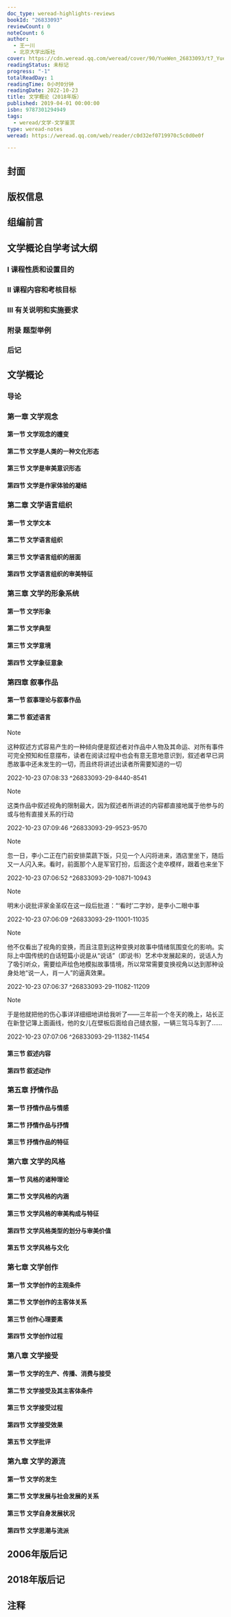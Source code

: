 ```yaml
---
doc_type: weread-highlights-reviews
bookId: "26833093"
reviewCount: 0
noteCount: 6
author:
  - 王一川
  - 北京大学出版社
cover: https://cdn.weread.qq.com/weread/cover/90/YueWen_26833093/t7_YueWen_26833093.jpg
readingStatus: 未标记
progress: "-1"
totalReadDay: 1
readingTime: 0小时0分钟
readingDate: 2022-10-23
title: 文学概论（2018年版）
published: 2019-04-01 00:00:00
isbn: 9787301294949
tags:
  - weread/文学-文学鉴赏
type: weread-notes
weread: https://weread.qq.com/web/reader/c0d32ef0719970c5c0d0e0f

---
```



## 封面

## 版权信息

## 组编前言

## 文学概论自学考试大纲

### Ⅰ 课程性质和设置目的

### Ⅱ 课程内容和考核目标

### Ⅲ 有关说明和实施要求

### 附录 题型举例

### 后记

## 文学概论

### 导论

### 第一章 文学观念

#### 第一节 文学观念的嬗变

#### 第二节 文学是人类的一种文化形态

#### 第三节 文学是审美意识形态

#### 第四节 文学是作家体验的凝结

### 第二章 文学语言组织

#### 第一节 文学文本

#### 第二节 文学语言组织

#### 第三节 文学语言组织的层面

#### 第四节 文学语言组织的审美特征

### 第三章 文学的形象系统

#### 第一节 文学形象

#### 第二节 文学典型

#### 第三节 文学意境

#### 第四节 文学象征意象

### 第四章 叙事作品

#### 第一节 叙事理论与叙事作品

#### 第二节 叙述语言

> [!NOTE] 
> 这种叙述方式容易产生的一种倾向便是叙述者对作品中人物及其命运、对所有事件可完全预知和任意摆布，读者在阅读过程中也会有意无意地意识到，叙述者早已洞悉故事中还未发生的一切，而且终将讲述出读者所需要知道的一切
> 
> 2022-10-23 07:08:33 ^26833093-29-8440-8541

> [!NOTE] 
> 这类作品中叙述视角的限制最大，因为叙述者所讲述的内容都直接地属于他参与的或与他有直接关系的行动
> 
> 2022-10-23 07:09:46 ^26833093-29-9523-9570

> [!NOTE] 
> 忽一日，李小二正在门前安排菜蔬下饭，只见一个人闪将进来，酒店里坐下，随后又一人闪入来。看时，前面那个人是军官打扮，后面这个走卒模样，跟着也来坐下
> 
> 2022-10-23 07:06:52 ^26833093-29-10871-10943

> [!NOTE] 
> 明末小说批评家金圣叹在这一段后批道：“‘看时’二字妙，是李小二眼中事
> 
> 2022-10-23 07:06:09 ^26833093-29-11001-11035

> [!NOTE] 
> 他不仅看出了视角的变换，而且注意到这种变换对故事中情绪氛围变化的影响。实际上中国传统的白话短篇小说是从“说话”（即说书）艺术中发展起来的，说话人为了吸引听众，需要绘声绘色地模拟故事情境，所以常常需要变换视角以达到那种设身处地“说一人，肖一人”的逼真效果。
> 
> 2022-10-23 07:06:37 ^26833093-29-11082-11209

> [!NOTE] 
> 于是他就把他的伤心事详详细细地讲给我听了——三年前一个冬天的晚上，站长正在新登记簿上面画线，他的女儿在壁板后面给自己缝衣服，一辆三驾马车到了……
> 
> 2022-10-23 07:07:06 ^26833093-29-11382-11454

#### 第三节 叙述内容

#### 第四节 叙述动作

### 第五章 抒情作品

#### 第一节 抒情作品与情感

#### 第二节 抒情作品与抒情

#### 第三节 抒情作品的特征

### 第六章 文学的风格

#### 第一节 风格的诸种理论

#### 第二节 文学风格的内涵

#### 第三节 文学风格的审美构成与特征

#### 第四节 文学风格类型的划分与审美价值

#### 第五节 文学风格与文化

### 第七章 文学创作

#### 第一节 文学创作的主观条件

#### 第二节 文学创作的主客体关系

#### 第三节 创作心理要素

#### 第四节 文学创作过程

### 第八章 文学接受

#### 第一节 文学的生产、传播、消费与接受

#### 第二节 文学接受及其主客体条件

#### 第三节 文学接受过程

#### 第四节 文学接受效果

#### 第五节 文学批评

### 第九章 文学的源流

#### 第一节 文学的发生

#### 第二节 文学发展与社会发展的关系

#### 第三节 文学自身发展状况

#### 第四节 文学思潮与流派

## 2006年版后记

## 2018年版后记

## 注释

